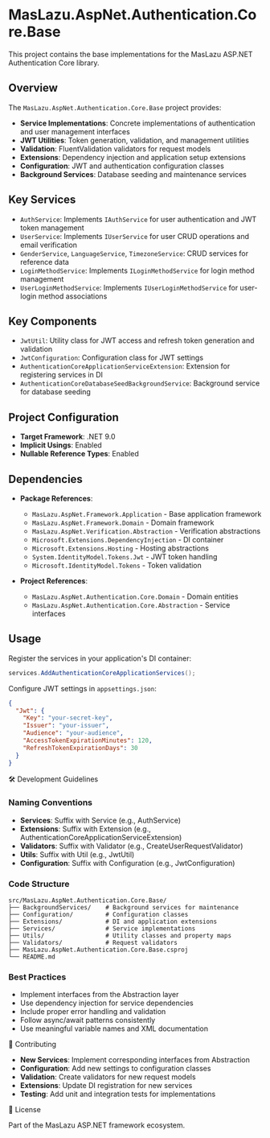 # MasLazu.AspNet.Authentication.Core.Base

This project contains the base implementations for the MasLazu ASP.NET Authentication Core library.

## Overview

The `MasLazu.AspNet.Authentication.Core.Base` project provides:

- **Service Implementations**: Concrete implementations of authentication and user management interfaces
- **JWT Utilities**: Token generation, validation, and management utilities
- **Validation**: FluentValidation validators for request models
- **Extensions**: Dependency injection and application setup extensions
- **Configuration**: JWT and authentication configuration classes
- **Background Services**: Database seeding and maintenance services

## Key Services

- `AuthService`: Implements `IAuthService` for user authentication and JWT token management
- `UserService`: Implements `IUserService` for user CRUD operations and email verification
- `GenderService`, `LanguageService`, `TimezoneService`: CRUD services for reference data
- `LoginMethodService`: Implements `ILoginMethodService` for login method management
- `UserLoginMethodService`: Implements `IUserLoginMethodService` for user-login method associations

## Key Components

- `JwtUtil`: Utility class for JWT access and refresh token generation and validation
- `JwtConfiguration`: Configuration class for JWT settings
- `AuthenticationCoreApplicationServiceExtension`: Extension for registering services in DI
- `AuthenticationCoreDatabaseSeedBackgroundService`: Background service for database seeding

## Project Configuration

- **Target Framework**: .NET 9.0
- **Implicit Usings**: Enabled
- **Nullable Reference Types**: Enabled

## Dependencies

- **Package References**:

  - `MasLazu.AspNet.Framework.Application` - Base application framework
  - `MasLazu.AspNet.Framework.Domain` - Domain framework
  - `MasLazu.AspNet.Verification.Abstraction` - Verification abstractions
  - `Microsoft.Extensions.DependencyInjection` - DI container
  - `Microsoft.Extensions.Hosting` - Hosting abstractions
  - `System.IdentityModel.Tokens.Jwt` - JWT token handling
  - `Microsoft.IdentityModel.Tokens` - Token validation

- **Project References**:
  - `MasLazu.AspNet.Authentication.Core.Domain` - Domain entities
  - `MasLazu.AspNet.Authentication.Core.Abstraction` - Service interfaces

## Usage

Register the services in your application's DI container:

```csharp
services.AddAuthenticationCoreApplicationServices();
```

Configure JWT settings in `appsettings.json`:

```json
{
  "Jwt": {
    "Key": "your-secret-key",
    "Issuer": "your-issuer",
    "Audience": "your-audience",
    "AccessTokenExpirationMinutes": 120,
    "RefreshTokenExpirationDays": 30
  }
}
```

🛠️ Development Guidelines

### Naming Conventions

- **Services**: Suffix with Service (e.g., AuthService)
- **Extensions**: Suffix with Extension (e.g., AuthenticationCoreApplicationServiceExtension)
- **Validators**: Suffix with Validator (e.g., CreateUserRequestValidator)
- **Utils**: Suffix with Util (e.g., JwtUtil)
- **Configuration**: Suffix with Configuration (e.g., JwtConfiguration)

### Code Structure

```
src/MasLazu.AspNet.Authentication.Core.Base/
├── BackgroundServices/    # Background services for maintenance
├── Configuration/         # Configuration classes
├── Extensions/            # DI and application extensions
├── Services/              # Service implementations
├── Utils/                 # Utility classes and property maps
├── Validators/            # Request validators
├── MasLazu.AspNet.Authentication.Core.Base.csproj
└── README.md
```

### Best Practices

- Implement interfaces from the Abstraction layer
- Use dependency injection for service dependencies
- Include proper error handling and validation
- Follow async/await patterns consistently
- Use meaningful variable names and XML documentation

🤝 Contributing

- **New Services**: Implement corresponding interfaces from Abstraction
- **Configuration**: Add new settings to configuration classes
- **Validation**: Create validators for new request models
- **Extensions**: Update DI registration for new services
- **Testing**: Add unit and integration tests for implementations

📄 License

Part of the MasLazu ASP.NET framework ecosystem.
